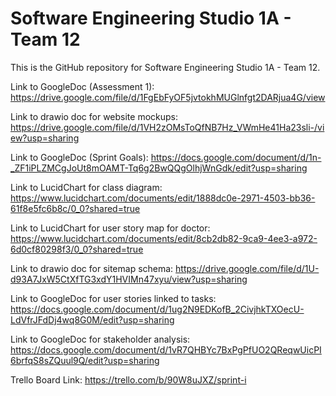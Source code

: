 # Software Engineering Studio 1A - Team 12
This is the GitHub repository for Software Engineering Studio 1A - Team 12.

Link to GoogleDoc (Assessment 1): https://drive.google.com/file/d/1FgEbFyOF5jvtokhMUGlnfgt2DARjua4G/view

Link to drawio doc for website mockups: https://drive.google.com/file/d/1VH2zOMsToQfNB7Hz_VWmHe41Ha23sli-/view?usp=sharing

Link to GoogleDoc (Sprint Goals): https://docs.google.com/document/d/1n-_ZF1iPLZMCgJoUt8mOAMT-Tq6g2BwQQgOlhjWnGdk/edit?usp=sharing

Link to LucidChart for class diagram: https://www.lucidchart.com/documents/edit/1888dc0e-2971-4503-bb36-61f8e5fc6b8c/0_0?shared=true

Link to LucidChart for user story map for doctor: https://www.lucidchart.com/documents/edit/8cb2db82-9ca9-4ee3-a972-6d0cf80298f3/0_0?shared=true

Link to drawio doc for sitemap schema: https://drive.google.com/file/d/1U-d93A7JxW5CtXfTG3xdY1HVIMn47xyu/view?usp=sharing

Link to GoogleDoc for user stories linked to tasks: https://docs.google.com/document/d/1ug2N9EDKofB_2CivjhkTXOecU-LdVfrJFdDj4wq8G0M/edit?usp=sharing

Link to GoogleDoc for stakeholder analysis: https://docs.google.com/document/d/1vR7QHBYc7BxPgPfUO2QReqwUicPI6brfqS8sZQuul9Q/edit?usp=sharing

Trello Board Link: https://trello.com/b/90W8uJXZ/sprint-i
